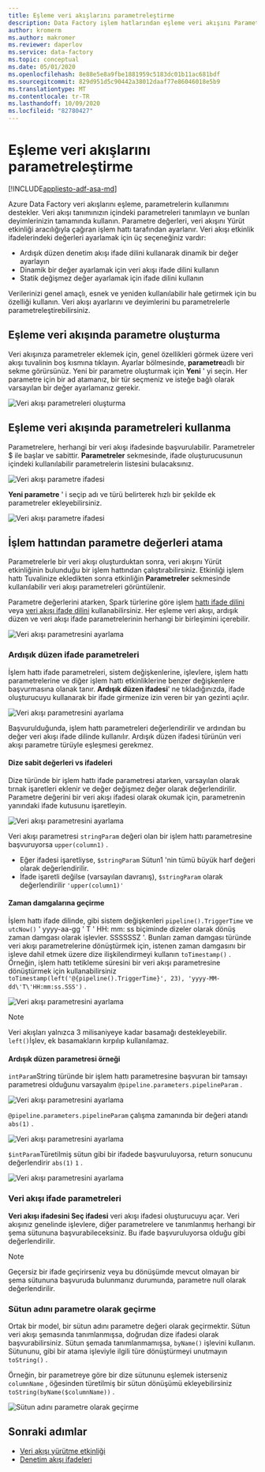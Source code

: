 ```yaml
---
title: Eşleme veri akışlarını parametreleştirme
description: Data Factory işlem hatlarından eşleme veri akışını Parametreleştirme hakkında bilgi edinin
author: kromerm
ms.author: makromer
ms.reviewer: daperlov
ms.service: data-factory
ms.topic: conceptual
ms.date: 05/01/2020
ms.openlocfilehash: 8e88e5e8a9fbe1881959c5183dc01b11ac681bdf
ms.sourcegitcommit: 829d951d5c90442a38012daaf77e86046018e5b9
ms.translationtype: MT
ms.contentlocale: tr-TR
ms.lasthandoff: 10/09/2020
ms.locfileid: "82780427"
---
```

# <a name="parameterizing-mapping-data-flows"></a>Eşleme veri akışlarını parametreleştirme

[!INCLUDE[appliesto-adf-asa-md](includes/appliesto-adf-asa-md.md)] 

Azure Data Factory veri akışlarını eşleme, parametrelerin kullanımını destekler. Veri akışı tanımınızın içindeki parametreleri tanımlayın ve bunları deyimlerinizin tamamında kullanın. Parametre değerleri, veri akışını Yürüt etkinliği aracılığıyla çağıran işlem hattı tarafından ayarlanır. Veri akışı etkinlik ifadelerindeki değerleri ayarlamak için üç seçeneğiniz vardır:

* Ardışık düzen denetim akışı ifade dilini kullanarak dinamik bir değer ayarlayın
* Dinamik bir değer ayarlamak için veri akışı ifade dilini kullanın
* Statik değişmez değer ayarlamak için ifade dilini kullanın

Verilerinizi genel amaçlı, esnek ve yeniden kullanılabilir hale getirmek için bu özelliği kullanın. Veri akışı ayarlarını ve deyimlerini bu parametrelerle parametreleştirebilirsiniz.

## <a name="create-parameters-in-a-mapping-data-flow"></a>Eşleme veri akışında parametre oluşturma

Veri akışınıza parametreler eklemek için, genel özellikleri görmek üzere veri akışı tuvalinin boş kısmına tıklayın. Ayarlar bölmesinde, **parametre**adlı bir sekme görürsünüz. Yeni bir parametre oluşturmak için **Yeni** ' yi seçin. Her parametre için bir ad atamanız, bir tür seçmeniz ve isteğe bağlı olarak varsayılan bir değer ayarlamanız gerekir.

![Veri akışı parametreleri oluşturma](media/data-flow/create-params.png "Veri akışı parametreleri oluşturma")

## <a name="use-parameters-in-a-mapping-data-flow"></a>Eşleme veri akışında parametreleri kullanma 

Parametrelere, herhangi bir veri akışı ifadesinde başvurulabilir. Parametreler $ ile başlar ve sabittir. **Parametreler** sekmesinde, ifade oluşturucusunun içindeki kullanılabilir parametrelerin listesini bulacaksınız.

![Veri akışı parametre ifadesi](media/data-flow/parameter-expression.png "Veri akışı parametre ifadesi")

**Yeni parametre** ' i seçip adı ve türü belirterek hızlı bir şekilde ek parametreler ekleyebilirsiniz.

![Veri akışı parametre ifadesi](media/data-flow/new-parameter-expression.png "Veri akışı parametre ifadesi")

## <a name="assign-parameter-values-from-a-pipeline"></a>İşlem hattından parametre değerleri atama

Parametrelerle bir veri akışı oluşturduktan sonra, veri akışını Yürüt etkinliğinin bulunduğu bir işlem hattından çalıştırabilirsiniz. Etkinliği işlem hattı Tuvalinize ekledikten sonra etkinliğin **Parametreler** sekmesinde kullanılabilir veri akışı parametreleri görüntülenir.

Parametre değerlerini atarken, Spark türlerine göre işlem [hattı ifade dilini](control-flow-expression-language-functions.md) veya [veri akışı ifade dilini](data-flow-expression-functions.md) kullanabilirsiniz. Her eşleme veri akışı, ardışık düzen ve veri akışı ifade parametrelerinin herhangi bir birleşimini içerebilir.

![Veri akışı parametresini ayarlama](media/data-flow/parameter-assign.png "Veri akışı parametresini ayarlama")

### <a name="pipeline-expression-parameters"></a>Ardışık düzen ifade parametreleri

İşlem hattı ifade parametreleri, sistem değişkenlerine, işlevlere, işlem hattı parametrelerine ve diğer işlem hattı etkinliklerine benzer değişkenlere başvurmasına olanak tanır. **Ardışık düzen ifadesi**' ne tıkladığınızda, ifade oluşturucuyu kullanarak bir ifade girmenize izin veren bir yan gezinti açılır.

![Veri akışı parametresini ayarlama](media/data-flow/parameter-pipeline.png "Veri akışı parametresini ayarlama")

Başvurulduğunda, işlem hattı parametreleri değerlendirilir ve ardından bu değer veri akışı ifade dilinde kullanılır. Ardışık düzen ifadesi türünün veri akışı parametre türüyle eşleşmesi gerekmez. 

#### <a name="string-literals-vs-expressions"></a>Dize sabit değerleri vs ifadeleri

Dize türünde bir işlem hattı ifade parametresi atarken, varsayılan olarak tırnak işaretleri eklenir ve değer değişmez değer olarak değerlendirilir. Parametre değerini bir veri akışı ifadesi olarak okumak için, parametrenin yanındaki ifade kutusunu işaretleyin.

![Veri akışı parametresini ayarlama](media/data-flow/string-parameter.png "Veri akışı parametresini ayarlama")

Veri akışı parametresi `stringParam` değeri olan bir işlem hattı parametresine başvuruyorsa `upper(column1)` . 

- Eğer ifadesi işaretliyse, `$stringParam` Sütun1 'nin tümü büyük harf değeri olarak değerlendirilir.
- İfade işaretli değilse (varsayılan davranış),  `$stringParam` olarak değerlendirilir `'upper(column1)'`

#### <a name="passing-in-timestamps"></a>Zaman damgalarına geçirme

İşlem hattı ifade dilinde, gibi sistem değişkenleri `pipeline().TriggerTime` ve `utcNow()` ' yyyy-aa-gg \' T \' HH: mm: ss biçiminde dizeler olarak dönüş zaman damgası olarak işlevler. SSSSSSZ '. Bunları zaman damgası türünde veri akışı parametrelerine dönüştürmek için, istenen zaman damgasını bir işleve dahil etmek üzere dize ilişkilendirmeyi kullanın `toTimestamp()` . Örneğin, işlem hattı tetikleme süresini bir veri akışı parametresine dönüştürmek için kullanabilirsiniz `toTimestamp(left('@{pipeline().TriggerTime}', 23), 'yyyy-MM-dd\'T\'HH:mm:ss.SSS')` . 

![Veri akışı parametresini ayarlama](media/data-flow/parameter-timestamp.png "Veri akışı parametresini ayarlama")

> [!NOTE]
> Veri akışları yalnızca 3 milisaniyeye kadar basamağı destekleyebilir. `left()`İşlev, ek basamakların kırpılıp kullanılamaz.

#### <a name="pipeline-parameter-example"></a>Ardışık düzen parametresi örneği

`intParam`String türünde bir işlem hattı parametresine başvuran bir tamsayı parametresi olduğunu varsayalım `@pipeline.parameters.pipelineParam` . 

![Veri akışı parametresini ayarlama](media/data-flow/parameter-pipeline-2.png "Veri akışı parametresini ayarlama")

`@pipeline.parameters.pipelineParam` çalışma zamanında bir değeri atandı `abs(1)` .

![Veri akışı parametresini ayarlama](media/data-flow/parameter-pipeline-4.png "Veri akışı parametresini ayarlama")

`$intParam`Türetilmiş sütun gibi bir ifadede başvuruluyorsa, return sonucunu değerlendirir `abs(1)` `1` . 

![Veri akışı parametresini ayarlama](media/data-flow/parameter-pipeline-3.png "Veri akışı parametresini ayarlama")

### <a name="data-flow-expression-parameters"></a>Veri akışı ifade parametreleri

**Veri akışı ifadesini Seç ifadesi** veri akışı ifadesi oluşturucuyu açar. Veri akışınız genelinde işlevlere, diğer parametrelere ve tanımlanmış herhangi bir şema sütununa başvurabileceksiniz. Bu ifade başvuruluyorsa olduğu gibi değerlendirilir.

> [!NOTE]
> Geçersiz bir ifade geçirirseniz veya bu dönüşümde mevcut olmayan bir şema sütununa başvuruda bulunmanız durumunda, parametre null olarak değerlendirilir.


### <a name="passing-in-a-column-name-as-a-parameter"></a>Sütun adını parametre olarak geçirme

Ortak bir model, bir sütun adını parametre değeri olarak geçirmektir. Sütun veri akışı şemasında tanımlanmışsa, doğrudan dize ifadesi olarak başvurabilirsiniz. Sütun şemada tanımlanmamışsa, `byName()` işlevini kullanın. Sütununu, gibi bir atama işleviyle ilgili türe dönüştürmeyi unutmayın `toString()` .

Örneğin, bir parametreye göre bir dize sütununu eşlemek isterseniz `columnName` , öğesinden türetilmiş bir sütun dönüşümü ekleyebilirsiniz `toString(byName($columnName))` .

![Sütun adını parametre olarak geçirme](media/data-flow/parameterize-column-name.png "Sütun adını parametre olarak geçirme")

## <a name="next-steps"></a>Sonraki adımlar
* [Veri akışı yürütme etkinliği](control-flow-execute-data-flow-activity.md)
* [Denetim akışı ifadeleri](control-flow-expression-language-functions.md)
